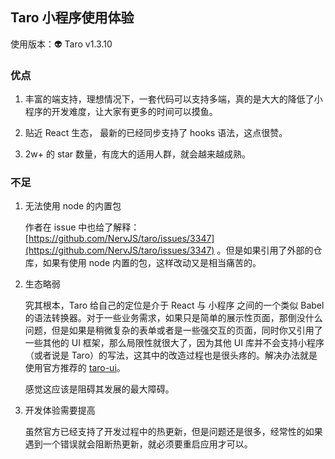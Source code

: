 ## Taro 小程序使用体验

使用版本：👽 Taro v1.3.10

### 优点

1. 丰富的端支持，理想情况下，一套代码可以支持多端，真的是大大的降低了小程序的开发难度，让大家有更多的时间可以摸鱼。

2. 贴近 React 生态， 最新的已经同步支持了 hooks 语法，这点很赞。

3. 2w+ 的 star 数量，有庞大的适用人群，就会越来越成熟。



### 不足

1. 无法使用 node 的内置包
   
   作者在 issue 中也给了解释：[https://github.com/NervJS/taro/issues/3347](https://github.com/NervJS/taro/issues/3347) 。但是如果引用了外部的仓库，如果有使用 node 内置的包，这样改动又是相当痛苦的。

2. 生态略弱
   
   究其根本，Taro 给自己的定位是介于 React 与 小程序 之间的一个类似 Babel 的语法转换器。对于一些业务需求，如果只是简单的展示性页面，那倒没什么问题，但是如果是稍微复杂的表单或者是一些强交互的页面，同时你又引用了一些其他的 UI 框架，那么局限性就很大了，因为其他 UI 库并不会支持小程序（或者说是 Taro）的写法，这其中的改造过程也是很头疼的。解决办法就是使用官方推荐的 [taro-ui](https://taro-ui.jd.com/#/)。
   
   感觉这应该是阻碍其发展的最大障碍。

3. 开发体验需要提高
   
   虽然官方已经支持了开发过程中的热更新，但是问题还是很多，经常性的如果遇到一个错误就会阻断热更新，就必须要重启应用才可以。
   
   




